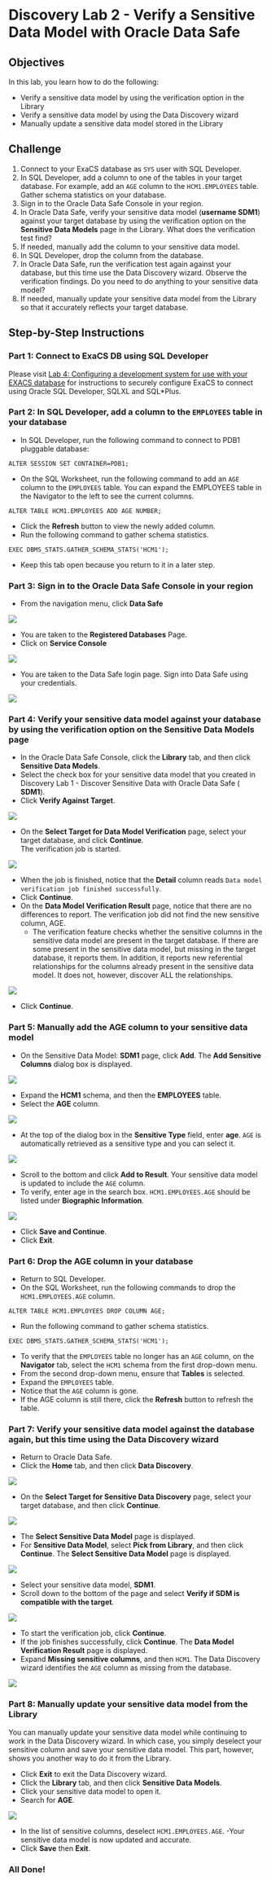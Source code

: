 # Discovery Lab 2 - Verify a Sensitive Data Model with Oracle Data Safe

## Objectives
In this lab, you learn how to do the following:
- Verify a sensitive data model by using the verification option in the Library
- Verify a sensitive data model by using the Data Discovery wizard
- Manually update a sensitive data model stored in the Library

## Challenge

1. Connect to your ExaCS database as `SYS` user with SQL Developer.
2. In SQL Developer, add a column to one of the tables in your target database. For example, add an `AGE` column to the `HCM1.EMPLOYEES` table. Gather schema statistics on your database.
3. Sign in to the Oracle Data Safe Console in your region.
4. In Oracle Data Safe, verify your sensitive data model (**username SDM1**) against your target database by using the verification option on the **Sensitive Data Models** page in the Library. What does the verification test find?
5. If needed, manually add the column to your sensitive data model.
6. In SQL Developer, drop the column from the database.
7. In Oracle Data Safe, run the verification test again against your database, but this time use the Data Discovery wizard. Observe the verification findings. Do you need to do anything to your sensitive data model?
8. If needed, manually update your sensitive data model from the Library so that it accurately reflects your target database.

## Step-by-Step Instructions

### Part 1: Connect to ExaCS DB using SQL Developer

Please visit [Lab 4: Configuring a development system for use with your EXACS database](ConfigureDevClient.md) for instructions to securely configure ExaCS to connect using Oracle SQL Developer, SQLXL and SQL*Plus.

### Part 2: In SQL Developer, add a column to the `EMPLOYEES` table in your database
- In SQL Developer, run the following command to connect to PDB1 pluggable database:

```
ALTER SESSION SET CONTAINER=PDB1;
```
- On the SQL Worksheet, run the following command to add an `AGE` column to the `EMPLOYEES` table. You can expand the EMPLOYEES table in the Navigator to the left to see the current columns.

```
ALTER TABLE HCM1.EMPLOYEES ADD AGE NUMBER;
```
- Click the **Refresh** button to view the newly added column.
- Run the following command to gather schema statistics.

```
EXEC DBMS_STATS.GATHER_SCHEMA_STATS('HCM1');
```
- Keep this tab open because you return to it in a later step.

### Part 3: Sign in to the Oracle Data Safe Console in your region

- From the navigation menu, click **Data Safe**

![](./images/dbsec/datasafe/login/navigation.png)

- You are taken to the **Registered Databases** Page.
- Click on **Service Console**

![](./images/dbsec/datasafe/login/service-console.png)

- You are taken to the Data Safe login page. Sign into Data Safe using your credentials.

![](./images/dbsec/datasafe/login/sign-in.png)

### Part 4: Verify your sensitive data model against your database by using the verification option on the Sensitive Data Models page

- In the Oracle Data Safe Console, click the **Library** tab, and then click **Sensitive Data Models**.
- Select the check box for your sensitive data model that you created in Discovery Lab 1 - Discover Sensitive Data with Oracle Data Safe (**<username> SDM1**).
- Click **Verify Against Target**.

![](./images/dbsec/datasafe/discovery/sensitive-verify.png)


- On the **Select Target for Data Model Verification** page, select your target database, and click **Continue**.<br>
The verification job is started.

![](./images/dbsec/datasafe/discovery/select-model-target.png)

- When the job is finished, notice that the **Detail** column reads `Data model verification job finished successfully`.
- Click **Continue**.
- On the **Data Model Verification Result** page, notice that there are no differences to report. The verification job did not find the new sensitive column, AGE.
  - The verification feature checks whether the sensitive columns in the sensitive data model are present in the target database. If there are some present in the sensitive data model, but missing in the target database, it reports them. In addition, it reports new referential relationships for the columns already present in the sensitive data model. It does not, however, discover ALL the relationships.

![](./images/dbsec/datasafe/discovery/data-model-verification.png)

- Click **Continue**.

### Part 5: Manually add the AGE column to your sensitive data model

- On the Sensitive Data Model: **<username> SDM1** page, click **Add**. The **Add Sensitive Columns** dialog box is displayed.

![](./images/dbsec/datasafe/discovery/sdm1-data-model.png)

- Expand the **HCM1** schema, and then the **EMPLOYEES** table.
- Select the **AGE** column.

![](./images/dbsec/datasafe/discovery/add-sensitive.png)
- At the top of the dialog box in the **Sensitive Type** field, enter **age**. `AGE` is automatically retrieved as a sensitive type and you can select it.

![](./images/dbsec/datasafe/discovery/add-sensitive-2.png)

- Scroll to the bottom and click **Add to Result**.
Your sensitive data model is updated to include the `AGE` column.
- To verify, enter age in the search box.
`HCM1.EMPLOYEES.AGE` should be listed under **Biographic Information**.

![](./images/dbsec/datasafe/discovery/age-search.png)

- Click **Save and Continue**.
- Click **Exit**.

### Part 6: Drop the AGE column in your database

- Return to SQL Developer.
- On the SQL Worksheet, run the following commands to drop the `HCM1.EMPLOYEES.AGE` column.

```
ALTER TABLE HCM1.EMPLOYEES DROP COLUMN AGE;
```
- Run the following command to gather schema statistics.

```
EXEC DBMS_STATS.GATHER_SCHEMA_STATS('HCM1');
```
- To verify that the `EMPLOYEES` table no longer has an `AGE` column, on the **Navigator** tab, select the `HCM1` schema from the first drop-down menu.
- From the second drop-down menu, ensure that **Tables** is selected.
- Expand the `EMPLOYEES` table.
- Notice that the `AGE` column is gone.
- If the AGE column is still there, click the **Refresh** button to refresh the table.


### Part 7: Verify your sensitive data model against the database again, but this time using the Data Discovery wizard

- Return to Oracle Data Safe.
- Click the **Home** tab, and then click **Data Discovery**.

![](./images/dbsec/datasafe/discovery/discovery-nav.png)

- On the **Select Target for Sensitive Data Discovery** page, select your target database, and then click **Continue**.

![](./images/dbsec/datasafe/discovery/discovery-target.png)

- The **Select Sensitive Data Model** page is displayed.
- For **Sensitive Data Model**, select **Pick from Library**, and then click **Continue**. The **Select Sensitive Data Model** page is displayed.

![](./images/dbsec/datasafe/discovery/library-pick.png)
- Select your sensitive data model, **<username> SDM1**.
- Scroll down to the bottom of the page and select **Verify if SDM is compatible with the
target**.

![](./images/dbsec/datasafe/discovery/verify-sdm1.png)
- To start the verification job, click **Continue**.
- If the job finishes successfully, click **Continue**.
The **Data Model Verification Result** page is displayed.
- Expand **Missing sensitive columns**, and then `HCM1`.
The Data Discovery wizard identifies the `AGE` column as missing from the database.

![](./images/dbsec/datasafe/discovery/missing.png)


### Part 8: Manually update your sensitive data model from the Library

You can manually update your sensitive data model while continuing to work in the Data Discovery wizard. In which case, you simply deselect your sensitive column and save your sensitive data model. This part, however, shows you another way to do it from the Library.
- Click **Exit** to exit the Data Discovery wizard.
- Click the **Library** tab, and then click **Sensitive Data Models**.
- Click your sensitive data model to open it.
- Search for **AGE**.

![](./images/dbsec/datasafe/discovery/age-search.png)
- In the list of sensitive columns, deselect `HCM1.EMPLOYEES.AGE`.
-Your sensitive data model is now updated and accurate.
- Click **Save** then **Exit**.

### All Done!
